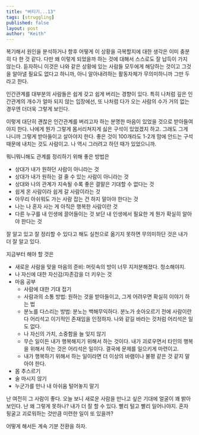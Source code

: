 ```yaml
---
title: "버티기...13"
tags: [struggling]
published: false
layout: post
author: "Keith"
---
```


복기해서 원인을 분석하거나 향후 어떻게 이 상황을 극복할지에 대한 생각은 이미 충분히 다 한 것 같다. 다만 왜 이렇게 되었을까 하는 것에 대해서 스스로도 잘 납득이 가지 않는다. 듣자하니 이것은 나와 같은 상황에 있는 사람들 모두에게 해당하는 것이고 그것을 알아낼 필요도 없다고 하니까, 아니 알아내려하는 활동자체가 무의미하니까 그만 두라고 한다.

인간관계를 대부분의 사람들은 쉽게 갖고 쉽게 버리는 경향이 있다. 특히 나처럼 깊은 인간관계의 개수가 얼마 되지 않는 입장에선, 또 나처럼 다가 오는 사람의 수가 거의 없는 경우엔 더더욱 그렇게 보인다.

이렇게 대단히 괜찮은 인간관계를 버리고자 하는 분명한 마음이 있었을 것으로 받아들여야지 한다. 나에게 뭔가 그렇게 몸서리쳐지게 싫은 구석이 있었겠지 하고. 그래도 그게 나니까 그렇게 받아들이고 살아야지 한다. 좋은 것이 100개라도 1-2개 맘에 안드는 구석 때문에 내치는 것도 사람이고. 나 역시 그러려고 하던 때가 있었으니까.

뭐니뭐니해도 관계를 정리하기 위해 좋은 방법은
- 상대가 내가 원하던 사람이 아니라는 것
- 상대가 내가 원하는 걸 줄 수 있는 사람이 아니라는 것
- 상대와 나의 관계가 지속될 수록 좋은 결말은 기대할 수 없다는 것
- 쉽게 온 사람이라 쉽게 갈 사람이라는 것
- 아무리 아쉬워도 가는 사람 잡는 건 하지 말아야 한다는 것
- 나는 나 혼자 사는 게 아직은 행복한 사람이란 것
- 다른 누구를 내 인생에 끌어들이는 것 보단 내 인생에서 필요한 게 뭔가 확실히 알아야 한다는 것

잘 알고 있고 잘 정리할 수 있다고 해도 실천으로 옮기지 못하면 무의미하단 것은 내가 더 잘 알고 있다.

지금부터 해야 할 것은
- 새로운 사람을 맞을 마음의 준비: 머릿속의 방이 너무 지저분해졌다. 청소해야지.
- 나 자신에 대한 자신감/자존감을 더 키우는 것
- 마음 공부
  - 사람에 대한 기대 접기
  - 사람과의 소통 방법: 원하는 것을 받아들이고, 그게 어려우면 확실히 이야기 하는 법
  - 분노를 다스리는 방법: 분노는 백해무익하다. 분노가 솟아오르기 전에 사람이란 다 어리석고 이기적인 존재임을 인정하자. 나와 같길 바라는 것처럼 어리석은 일도 없다.
  - 나 자신의 가치, 소중함을 늘 잊지 않기
  - 무슨 일이든 내가 행복해지기 위해서 하는 것이다. 내가 괴로우면서 타인의 행복을 위해서 하는 것은 어리석은 일이다. 결국에 문제를 일으키게 마련이고.
  - 내가 행복하기 위해서 하는 일이라면 더 이상의 바램이나 불평 같은 것 같지 말아야 한다.
- 몸 추스르기
- 술 마시지 않기
- 누군가를 만나 내 아쉬움 털어놓지 말기

난 여전히 그 사람이 좋다. 오늘 보니 새로운 사람을 만나고 싶은 기대에 얼굴이 꽤 밝아 보인다. 난 왜 그렇게 못하나? 내가 더 잘 할 수 있다. 빨리 털고 빨리 일어나야지. 혼자 뒹굴고 괴로워하는 것만큼 미련한 일이 또 있을까?

어떻게 해서든 계속 기분 전환을 하자.
